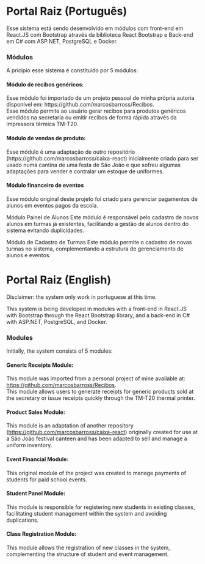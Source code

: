<h1>Portal Raiz (Português)</h1>

<p>
Esse sistema está sendo desenvolvido em módulos com front-end em React.JS com Bootstrap através da biblioteca React Bootstrap e Back-end em C# com ASP.NET, PostgreSQL e Docker.
</p>

<h3>Módulos</h3>
A prícipio esse sistema é constituido por 5 módulos:

<h4>Módulo de recibos genéricos:</h4>

<p>Esse módulo foi importado de um projeto pessoal de minha própria autoria disponível em: https://github.com/marcosbarross/Recibos. <br>
Esse módulo permite ao usuário gerar recibos para produtos genéricos vendidos na secretaria ou emitir recibos de forma rápida através da impressora térmica TM-T20.</p>

<h4>Módulo de vendas de produto:</h4>

<p>Esse módulo é uma adaptação de outro repositório (https://github.com/marcosbarross/caixa-react) inicialmente criado para ser usado numa cantina de uma festa de São João e que sofreu algumas adaptações para vender e contralar um estoque de uniformes.</p>

<h4>Módulo financeiro de eventos</h4>

<p>Esse módulo original deste projeto foi criado para gerenciar pagamentos de alunos em eventos pagos da escola.</p>

Módulo Painel de Alunos
Este módulo é responsável pelo cadastro de novos alunos em turmas já existentes, facilitando a gestão de alunos dentro do sistema evitando duplicidades.

Módulo de Cadastro de Turmas
Este módulo permite o cadastro de novas turmas no sistema, complementando a estrutura de gerenciamento de alunos e eventos.

<h1>Portal Raiz (English)</h1>

Disclaimer: the system only work in portuguese at this time.

<p>
This system is being developed in modules with a front-end in React.JS with Bootstrap through the React Bootstrap library, and a back-end in C# with ASP.NET, PostgreSQL, and Docker.
</p>

<h3>Modules</h3>
Initially, the system consists of 5 modules:

<h4>Generic Receipts Module:</h4>

<p>This module was imported from a personal project of mine available at: <a href="https://github.com/marcosbarross/Recibos">https://github.com/marcosbarross/Recibos</a>. <br>
This module allows users to generate receipts for generic products sold at the secretary or issue receipts quickly through the TM-T20 thermal printer.</p>

<h4>Product Sales Module:</h4>

<p>This module is an adaptation of another repository (<a href="https://github.com/marcosbarross/caixa-react">https://github.com/marcosbarross/caixa-react</a>) originally created for use at a São João festival canteen and has been adapted to sell and manage a uniform inventory.</p>

<h4>Event Financial Module:</h4>

<p>This original module of the project was created to manage payments of students for paid school events.</p>

<h4>Student Panel Module:</h4>

<p>This module is responsible for registering new students in existing classes, facilitating student management within the system and avoiding duplications.</p>

<h4>Class Registration Module:</h4>

<p>This module allows the registration of new classes in the system, complementing the structure of student and event management.</p>
